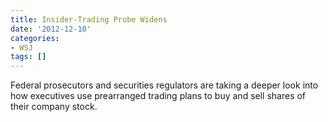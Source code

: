 ```yaml
---
title: Insider-Trading Probe Widens
date: '2012-12-10'
categories:
- WSJ
tags: []
---
```

Federal prosecutors and securities regulators are taking a deeper look into how executives use prearranged trading plans to buy and sell shares of their company stock.